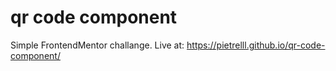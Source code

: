 # qr code component
 Simple FrontendMentor challange. Live at: https://pietrelll.github.io/qr-code-component/
